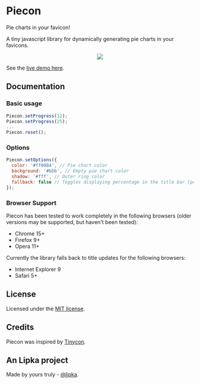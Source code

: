 # Piecon

Pie charts in your favicon!

A tiny javascript library for dynamically generating pie charts in your favicons.

<p align="center"><img src="https://github.com/lipka/piecon/blob/master/example/screenshot.png?raw=true"></p>

See the [live demo here](http://lipka.github.com/piecon/).

## Documentation

### Basic usage

```javascript
Piecon.setProgress(12);
Piecon.setProgress(25);
...
Piecon.reset();
```

### Options

```javascript
Piecon.setOptions({
  color: '#ff0084', // Pie chart color
  background: '#bbb', // Empty pie chart color
  shadow: '#fff', // Outer ring color
  fallback: false // Toggles displaying percentage in the title bar (possible values - true, false, 'force')
});
```

### Browser Support

Piecon has been tested to work completely in the following browsers (older versions may be supported, but haven't been tested):

* Chrome 15+
* Firefox 9+
* Opera 11+

Currently the library falls back to title updates for the following browsers:

* Internet Explorer 9
* Safari 5+

## License

Licensed under the [MIT license](http://en.wikipedia.org/wiki/MIT_License).

## Credits

Piecon was inspired by [Tinycon](https://github.com/tommoor/tinycon).

## An Lipka project

Made by yours truly - [@lipka](https://github.com/lipka).
